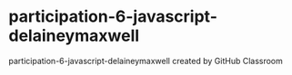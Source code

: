 # participation-6-javascript-delaineymaxwell
participation-6-javascript-delaineymaxwell created by GitHub Classroom
